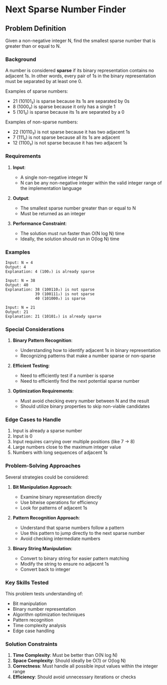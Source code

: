 # Next Sparse Number Finder
## Problem Definition

Given a non-negative integer N, find the smallest sparse number that is greater than or equal to N.

### Background
A number is considered **sparse** if its binary representation contains no adjacent 1s. In other words, every pair of 1s in the binary representation must be separated by at least one 0.

Examples of sparse numbers:
- 21 (10101₂) is sparse because its 1s are separated by 0s
- 8 (1000₂) is sparse because it only has a single 1
- 5 (101₂) is sparse because its 1s are separated by a 0

Examples of non-sparse numbers:
- 22 (10110₂) is not sparse because it has two adjacent 1s
- 7 (111₂) is not sparse because all its 1s are adjacent
- 12 (1100₂) is not sparse because it has two adjacent 1s

### Requirements

1. **Input**:
   - A single non-negative integer N
   - N can be any non-negative integer within the valid integer range of the implementation language

2. **Output**:
   - The smallest sparse number greater than or equal to N
   - Must be returned as an integer

3. **Performance Constraint**:
   - The solution must run faster than O(N log N) time
   - Ideally, the solution should run in O(log N) time

### Examples

```
Input: N = 4
Output: 4
Explanation: 4 (100₂) is already sparse

Input: N = 38
Output: 40
Explanation: 38 (100110₂) is not sparse
             39 (100111₂) is not sparse
             40 (101000₂) is sparse

Input: N = 21
Output: 21
Explanation: 21 (10101₂) is already sparse
```

### Special Considerations

1. **Binary Pattern Recognition**:
   - Understanding how to identify adjacent 1s in binary representation
   - Recognizing patterns that make a number sparse or non-sparse

2. **Efficient Testing**:
   - Need to efficiently test if a number is sparse
   - Need to efficiently find the next potential sparse number

3. **Optimization Requirements**:
   - Must avoid checking every number between N and the result
   - Should utilize binary properties to skip non-viable candidates

### Edge Cases to Handle

1. Input is already a sparse number
2. Input is 0
3. Input requires carrying over multiple positions (like 7 → 8)
4. Large numbers close to the maximum integer value
5. Numbers with long sequences of adjacent 1s

### Problem-Solving Approaches

Several strategies could be considered:

1. **Bit Manipulation Approach**:
   - Examine binary representation directly
   - Use bitwise operations for efficiency
   - Look for patterns of adjacent 1s

2. **Pattern Recognition Approach**:
   - Understand that sparse numbers follow a pattern
   - Use this pattern to jump directly to the next sparse number
   - Avoid checking intermediate numbers

3. **Binary String Manipulation**:
   - Convert to binary string for easier pattern matching
   - Modify the string to ensure no adjacent 1s
   - Convert back to integer
   
### Key Skills Tested

This problem tests understanding of:
- Bit manipulation
- Binary number representation
- Algorithm optimization techniques
- Pattern recognition
- Time complexity analysis
- Edge case handling

### Solution Constraints

1. **Time Complexity**: Must be better than O(N log N)
2. **Space Complexity**: Should ideally be O(1) or O(log N)
3. **Correctness**: Must handle all possible input values within the integer range
4. **Efficiency**: Should avoid unnecessary iterations or checks